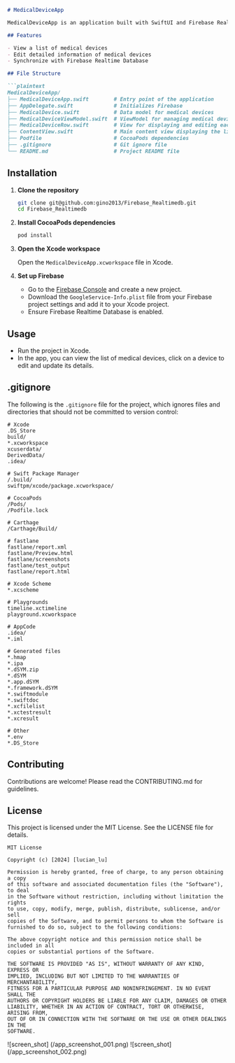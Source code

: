 ```markdown
# MedicalDeviceApp

MedicalDeviceApp is an application built with SwiftUI and Firebase Realtime Database for managing medical device data. The app allows users to view, edit, and update detailed information about medical devices.

## Features

- View a list of medical devices
- Edit detailed information of medical devices
- Synchronize with Firebase Realtime Database

## File Structure

```plaintext
MedicalDeviceApp/
├── MedicalDeviceApp.swift        # Entry point of the application
├── AppDelegate.swift             # Initializes Firebase
├── MedicalDevice.swift           # Data model for medical devices
├── MedicalDeviceViewModel.swift  # ViewModel for managing medical device data
├── MedicalDeviceRow.swift        # View for displaying and editing each medical device
├── ContentView.swift             # Main content view displaying the list of medical devices
├── Podfile                       # CocoaPods dependencies
├── .gitignore                    # Git ignore file
└── README.md                     # Project README file
```

## Installation

1. **Clone the repository**

    ```bash
    git clone git@github.com:gino2013/Firebase_Realtimedb.git
    cd Firebase_Realtimedb
    ```

2. **Install CocoaPods dependencies**

    ```bash
    pod install
    ```

3. **Open the Xcode workspace**

    Open the `MedicalDeviceApp.xcworkspace` file in Xcode.

4. **Set up Firebase**

    - Go to the [Firebase Console](https://console.firebase.google.com/) and create a new project.
    - Download the `GoogleService-Info.plist` file from your Firebase project settings and add it to your Xcode project.
    - Ensure Firebase Realtime Database is enabled.

## Usage

- Run the project in Xcode.
- In the app, you can view the list of medical devices, click on a device to edit and update its details.

## .gitignore

The following is the `.gitignore` file for the project, which ignores files and directories that should not be committed to version control:

```plaintext
# Xcode
.DS_Store
build/
*.xcworkspace
xcuserdata/
DerivedData/
.idea/

# Swift Package Manager
/.build/
swiftpm/xcode/package.xcworkspace/

# CocoaPods
/Pods/
/Podfile.lock

# Carthage
/Carthage/Build/

# fastlane
fastlane/report.xml
fastlane/Preview.html
fastlane/screenshots
fastlane/test_output
fastlane/report.html

# Xcode Scheme
*.xcscheme

# Playgrounds
timeline.xctimeline
playground.xcworkspace

# AppCode
.idea/
*.iml

# Generated files
*.hmap
*.ipa
*.dSYM.zip
*.dSYM
*.app.dSYM
*.framework.dSYM
*.swiftmodule
*.swiftdoc
*.xcfilelist
*.xctestresult
*.xcresult

# Other
*.env
*.DS_Store
```

## Contributing

Contributions are welcome! Please read the CONTRIBUTING.md for guidelines.

## License

This project is licensed under the MIT License. See the LICENSE file for details.
```
MIT License

Copyright (c) [2024] [lucian_lu]

Permission is hereby granted, free of charge, to any person obtaining a copy
of this software and associated documentation files (the "Software"), to deal
in the Software without restriction, including without limitation the rights
to use, copy, modify, merge, publish, distribute, sublicense, and/or sell
copies of the Software, and to permit persons to whom the Software is
furnished to do so, subject to the following conditions:

The above copyright notice and this permission notice shall be included in all
copies or substantial portions of the Software.

THE SOFTWARE IS PROVIDED "AS IS", WITHOUT WARRANTY OF ANY KIND, EXPRESS OR
IMPLIED, INCLUDING BUT NOT LIMITED TO THE WARRANTIES OF MERCHANTABILITY,
FITNESS FOR A PARTICULAR PURPOSE AND NONINFRINGEMENT. IN NO EVENT SHALL THE
AUTHORS OR COPYRIGHT HOLDERS BE LIABLE FOR ANY CLAIM, DAMAGES OR OTHER
LIABILITY, WHETHER IN AN ACTION OF CONTRACT, TORT OR OTHERWISE, ARISING FROM,
OUT OF OR IN CONNECTION WITH THE SOFTWARE OR THE USE OR OTHER DEALINGS IN THE
SOFTWARE.
```
![screen_shot] (/app_screenshot_001.png)
![screen_shot] (/app_screenshot_002.png)